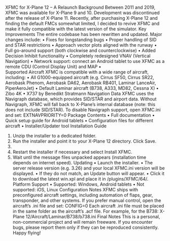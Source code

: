XFMC for X-Plane 12 – A Relaunch
Background
Between 2011 and 2019, XFMC was available for X-Plane 9 and 10. Development was discontinued after the release of X-Plane 11. Recently, after purchasing X-Plane 12 and finding the default FMCs somewhat limited, I decided to revive XFMC and make it fully compatible with the latest version of the simulator.
Key Improvements
The entire codebase has been rewritten and updated. Major changes include:
•	Fixes for longstanding bugs
•	Proper handling of SID and STAR restrictions
•	Approach vector plots aligned with the runway
•	Full go-around support (both clockwise and counterclockwise)
•	Added Decision Inhibit functionality
•	Completely redesigned VNAV (Vertical Navigation)
•	Network support: connect an Android tablet to use XFMC as a remote CDU (Control Display Unit) and MAP
•	  
Supported Aircraft
XFMC is compatible with a wide range of aircraft, including:
•	All G1000-equipped aircraft (e.g. Cirrus SF50, Cirrus SR22, Aerobask Phenom, Aerobask DA62, Aerobask RB401, Laminar LanceAir, PiperAeroJet)
•	Default Laminar aircraft (B738, A333, MD82, Cessna X)
•	Zibo 4K
•	X737 by Benedikt Stratmann
Navigation Data
XFMC uses the Navigraph database, which provides SID/STAR and airport data. Without Navigraph, XFMC will fall back to X-Plane’s internal database (note: this does not include SID/STAR). To disable Navigraph support, open XFMC.ini and set: 
EXTNAVPRIORITY=0
Package Contents
•	Full documentation
•	Quick setup guide for Android tablets
•	Configuration files for different aircraft
•	Installer/Updater tool
Installation Guide
1.	Unzip the installer to a dedicated folder.
2.	Run the installer and point it to your X-Plane 12 directory. Click Save.
3.	  
4.	Restart the installer if necessary and select Install XFMC.
5.	Wait until the message files unpacked appears (installation time depends on internet speed).
Updating
•	Launch the installer.
•	The server release version (e.g. 3.26) and your local XFMC.ini version will be displayed.
•	If they do not match, an Update button will appear.
•	Click it to download the latest win.xpl and place it in /plugins/XFMC/64/.
Platform Support
•	Supported: Windows, Android tablets
•	Not supported: iOS, Linux
Configuration Notes
XFMC ships with preconfigured aircraft settings, including automation of flaps, gear, transponder, and other systems. If you prefer manual control, open the aircraft’s .ini file and set: 
CONFIG=0
Each aircraft .ini file must be placed in the same folder as the aircraft’s .acf file. For example, for the B738:    X-Plane 12/Aircraft/Laminar/B738/b738.ini
Final Notes
This is a personal, non-commercial project and will remain freeware. If you encounter bugs, please report them only if they can be reproduced consistently.
Happy flying!
